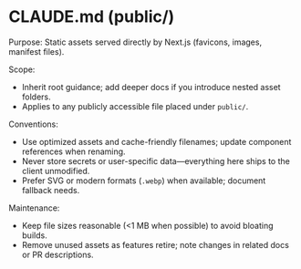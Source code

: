 # CLAUDE.md (public/)

Purpose: Static assets served directly by Next.js (favicons, images, manifest files).

Scope:
- Inherit root guidance; add deeper docs if you introduce nested asset folders.
- Applies to any publicly accessible file placed under `public/`.

Conventions:
- Use optimized assets and cache-friendly filenames; update component references when renaming.
- Never store secrets or user-specific data—everything here ships to the client unmodified.
- Prefer SVG or modern formats (`.webp`) when available; document fallback needs.

Maintenance:
- Keep file sizes reasonable (<1 MB when possible) to avoid bloating builds.
- Remove unused assets as features retire; note changes in related docs or PR descriptions.
